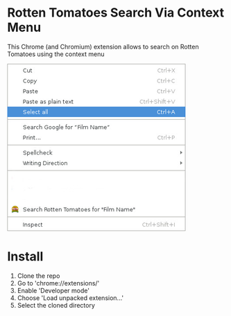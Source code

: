 # Rotten Tomatoes Search Via Context Menu
This Chrome (and Chromium) extension allows to search on Rotten Tomatoes using the context menu

![screenshot](https://raw.githubusercontent.com/droideck/rottentomatoes/master/screenshot.jpg)

# Install
1. Clone the repo
2. Go to 'chrome://extensions/'
3. Enable 'Developer mode'
4. Choose 'Load unpacked extension...'
5. Select the cloned directory
